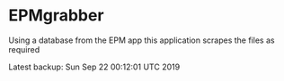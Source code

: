 # EPMgrabber
Using a database from the EPM app this application scrapes the files as required


Latest backup: Sun Sep 22 00:12:01 UTC 2019
